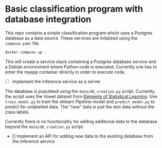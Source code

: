 # Basic classification program with database integration

This repo contains a simple classification program which uses a Postgres database as a data source.
These services are initalized using the `compose.yaml` file.

```bash
docker compose up .
```

This will create a service stack containing a Postgres database service and a Debian
environment where Python code is executed. Currently one has to enter the myapp container
directly in order to execute code.

- [ ] Implement the inference service as a server

The database is populated using the `data/db_creation.py` script. Currently, the script uses the
Vowel dataset from [Elements of Statistical Learning](https://hastie.su.domains/ElemStatLearn/).
Use `train_model.py` to train the sklearn Pipeline model and `predict_model.py` to predict for unlabelled
data. The "new" data is just the test data without the class labels.

Currently there is no functionality for adding additional data to the database beyond the `data/db_creation.py` script.

- [] Implement an API for adding new data to the existing database from the inference service
